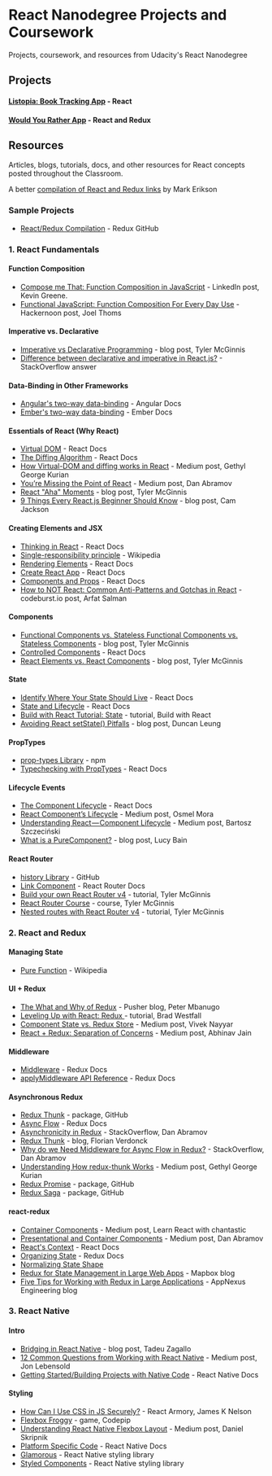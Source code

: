 # React Nanodegree Projects and Coursework

Projects, coursework, and resources from Udacity's React Nanodegree

## Projects

#### [Listopia: Book Tracking App](https://nehal96.github.io/book-tracking-app/) - React
#### [Would You Rather App](https://nehal96.github.io/would-you-rather-app/) - React and Redux


## Resources

Articles, blogs, tutorials, docs, and other resources for React concepts posted throughout the Classroom.

A better [compilation of React and Redux links](https://github.com/markerikson/react-redux-links) by Mark Erikson

### Sample Projects
* [React/Redux Compilation](https://github.com/reduxjs/redux/tree/master/examples) - Redux GitHub

### 1. React Fundamentals

#### Function Composition
* [Compose me That: Function Composition in JavaScript](https://www.linkedin.com/pulse/compose-me-function-composition-javascript-kevin-greene) - LinkedIn post, Kevin Greene.
* [Functional JavaScript: Function Composition For Every Day Use](https://hackernoon.com/javascript-functional-composition-for-every-day-use-22421ef65a10) - Hackernoon post, Joel Thoms

#### Imperative vs. Declarative
* [Imperative vs Declarative Programming](https://tylermcginnis.com/imperative-vs-declarative-programming/) - blog post, Tyler McGinnis
* [Difference between declarative and imperative in React.js?](https://stackoverflow.com/questions/33655534/difference-between-declarative-and-imperative-in-react-js) - StackOverflow answer

#### Data-Binding in Other Frameworks
* [Angular's two-way data-binding](https://angular.io/guide/template-syntax#two-way) - Angular Docs
* [Ember's two-way data-binding](https://guides.emberjs.com/v2.13.0/object-model/bindings/) - Ember Docs

#### Essentials of React (Why React)
* [Virtual DOM](https://reactjs.org/docs/optimizing-performance.html#avoid-reconciliation) - React Docs
* [The Diffing Algorithm](https://reactjs.org/docs/reconciliation.html#the-diffing-algorithm) - React Docs
* [How Virtual-DOM and diffing works in React](https://medium.com/@gethylgeorge/how-virtual-dom-and-diffing-works-in-react-6fc805f9f84e) - Medium post, Gethyl George Kurian
* [You’re Missing the Point of React](https://medium.com/@dan_abramov/youre-missing-the-point-of-react-a20e34a51e1a) - Medium post, Dan Abramov
* [React "Aha" Moments](https://tylermcginnis.com/react-aha-moments/) - blog post, Tyler McGinnis
* [9 Things Every React.js Beginner Should Know](https://camjackson.net/post/9-things-every-reactjs-beginner-should-know) - blog post, Cam Jackson

#### Creating Elements and JSX
* [Thinking in React](https://reactjs.org/docs/thinking-in-react.html) - React Docs
* [Single-responsibility principle](https://en.wikipedia.org/wiki/Single_responsibility_principle) - Wikipedia
* [Rendering Elements](https://reactjs.org/docs/rendering-elements.html) - React Docs
* [Create React App](https://reactjs.org/blog/2016/07/22/create-apps-with-no-configuration.html) - React Docs
* [Components and Props](https://reactjs.org/docs/components-and-props.html) - React Docs
* [How to NOT React: Common Anti-Patterns and Gotchas in React](https://codeburst.io/how-to-not-react-common-anti-patterns-and-gotchas-in-react-40141fe0dcd) - codeburst.io post, Arfat Salman

#### Components
* [Functional Components vs. Stateless Functional Components vs. Stateless Components](https://tylermcginnis.com/functional-components-vs-stateless-functional-components-vs-stateless-components/) - blog post, Tyler McGinnis
* [Controlled Components](https://reactjs.org/docs/forms.html#controlled-components) - React Docs
* [React Elements vs. React Components](https://tylermcginnis.com/react-elements-vs-react-components/) - blog post, Tyler McGinnis

#### State
* [Identify Where Your State Should Live](https://reactjs.org/docs/thinking-in-react.html#step-4-identify-where-your-state-should-live) - React Docs
* [State and Lifecycle](https://reactjs.org/docs/state-and-lifecycle.html) - React Docs
* [Build with React Tutorial: State](http://buildwithreact.com/tutorial/state) - tutorial, Build with React
* [Avoiding React setState() Pitfalls](http://duncanleung.com/avoiding-react-setstate-pitfalls/) - blog post, Duncan Leung

#### PropTypes
* [prop-types Library](https://www.npmjs.com/package/prop-types) - npm
* [Typechecking with PropTypes](https://reactjs.org/docs/typechecking-with-proptypes.html) - React Docs

#### Lifecycle Events
* [The Component Lifecycle](https://reactjs.org/docs/react-component.html#the-component-lifecycle) - React Docs
* [React Component’s Lifecycle](https://medium.com/react-ecosystem/react-components-lifecycle-ce09239010df) - Medium post, Osmel Mora
* [Understanding React — Component Lifecycle](https://medium.com/@baphemot/understanding-reactjs-component-life-cycle-823a640b3e8d) - Medium post, Bartosz Szczeciński
* [What is a PureComponent?](http://lucybain.com/blog/2018/react-js-pure-component/) - blog post, Lucy Bain

#### React Router
* [history Library](https://github.com/reacttraining/history) - GitHub
* [Link Component](https://reacttraining.com/react-router/web/api/Link) - React Router Docs
* [Build your own React Router v4](https://tylermcginnis.com/build-your-own-react-router-v4/) - tutorial, Tyler McGinnis
* [React Router Course](https://tylermcginnis.com/courses/react-router/) - course, Tyler McGinnis
* [Nested routes with React Router v4](https://tylermcginnis.com/react-router-nested-routes/) - tutorial, Tyler McGinnis

### 2. React and Redux

#### Managing State
* [Pure Function](https://en.wikipedia.org/wiki/Pure_function) - Wikipedia

#### UI + Redux
* [The What and Why of Redux](https://blog.pusher.com/the-what-and-why-of-redux/) - Pusher blog, Peter Mbanugo
* [Leveling Up with React: Redux ](https://css-tricks.com/learning-react-redux/) - tutorial, Brad Westfall
* [Component State vs. Redux Store](https://medium.com/netscape/component-state-vs-redux-store-1eb0c929277) - Medium post, Vivek Nayyar
* [React + Redux: Separation of Concerns](https://medium.com/prod-io/react-redux-architecture-part-1-separation-of-concerns-812da3b08b46) - Medium post, Abhinav Jain

#### Middleware
* [Middleware](https://redux.js.org/advanced/middleware) - Redux Docs
* [applyMiddleware API Reference](https://redux.js.org/api-reference/applymiddleware) - Redux Docs

#### Asynchronous Redux
* [Redux Thunk](https://github.com/reduxjs/redux-thunk) - package, GitHub
* [Async Flow](https://redux.js.org/advanced/async-flow) - Redux Docs
* [Asynchronicity in Redux](https://stackoverflow.com/questions/35411423/how-to-dispatch-a-redux-action-with-a-timeout/35415559#35415559) - StackOverflow, Dan Abramov
* [Redux Thunk](https://blog.nojaf.com/2015/12/06/redux-thunk/) - blog, Florian Verdonck
* [Why do we Need Middleware for Async Flow in Redux?](https://stackoverflow.com/questions/34570758/why-do-we-need-middleware-for-async-flow-in-redux) - StackOverflow, Dan Abramov
* [Understanding How redux-thunk Works](https://medium.com/@gethylgeorge/understanding-how-redux-thunk-works-72de3bdebc50) - Medium post, Gethyl George Kurian
* [Redux Promise](https://github.com/redux-utilities/redux-promise) - package, GitHub
* [Redux Saga](https://github.com/redux-saga/redux-saga) - package, GitHub

#### react-redux
* [Container Components](https://medium.com/@learnreact/container-components-c0e67432e005) - Medium post, Learn React with chantastic
* [Presentational and Container Components](https://medium.com/@dan_abramov/smart-and-dumb-components-7ca2f9a7c7d0) - Medium post, Dan Abramov
* [React's Context](https://reactjs.org/docs/context.html) - React Docs
* [Organizing State](https://redux.js.org/faq/organizing-state) - Redux Docs
* [Normalizing State Shape](https://redux.js.org/recipes/structuring-reducers/normalizing-state-shape)
* [Redux for State Management in Large Web Apps](https://blog.mapbox.com/redux-for-state-management-in-large-web-apps-c7f3fab3ce9b) - Mapbox blog
* [Five Tips for Working with Redux in Large Applications](https://techblog.appnexus.com/five-tips-for-working-with-redux-in-large-applications-89452af4fdcb) - AppNexus Engineering blog


### 3. React Native

#### Intro
* [Bridging in React Native](https://tadeuzagallo.com/blog/react-native-bridge/) - blog post, Tadeu Zagallo
* [12 Common Questions from Working with React Native](https://medium.com/dailyjs/12-common-questions-about-react-native-74fc9ba49b17) - Medium post, Jon Lebensold
* [Getting Started/Building Projects with Native Code](https://facebook.github.io/react-native/docs/getting-started.html) - React Native Docs

#### Styling
* [How Can I Use CSS in JS Securely?](https://reactarmory.com/answers/how-can-i-use-css-in-js-securely) - React Armory, James K Nelson
* [Flexbox Froggy](http://flexboxfroggy.com/) - game, Codepip
* [Understanding React Native Flexbox Layout](https://medium.com/the-react-native-log/understanding-react-native-flexbox-layout-7a528200afd4) - Medium post, Daniel Skripnik
* [Platform Specific Code](https://facebook.github.io/react-native/docs/platform-specific-code.html) - React Native Docs
* [Glamorous](https://github.com/robinpowered/glamorous-native) - React Native styling library
* [Styled Components](https://github.com/styled-components/styled-components) - React Native styling library
